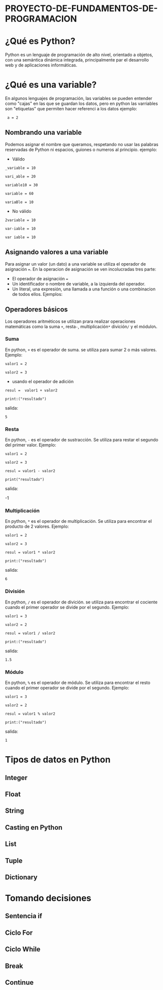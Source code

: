 # PROYECTO-DE-FUNDAMENTOS-DE-PROGRAMACION

# ¿Qué es Python?

Python es un lenguaje de programación de alto nivel, orientado a objetos, con una semántica dinámica integrada, principalmente par el desarrollo web y de aplicaciones informáticas. 

# ¿Qué es una variable?

En algunos lenguajes de programación, las variables se pueden entender como "cajas" en las que se guardan los datos, pero en python las varriables son "etiquetas" que permiten hacer referenci a los datos ejemplo:

`` 
a = 2
``

## Nombrando una variable

Podemos asignar el nombre que queramos, respetando no usar las palabras reservadas de Python ni espacios, guiones o numeros al principio. ejemplo:

* Válido 

``_variable = 10``

 ``vari_able = 20``

 ``variable10 = 30``

 ``variable = 60``

 ``variaBle = 10``

* No válido


``2variable = 10``

``var-iable = 10``

``var iable = 10``

## Asignando valores a una variable

Para asignar un valor (un dato) a una variable se utiliza el operador de asignación ``=``.
En la operacion de asignación se ven incolucradas tres parte:
* El operador de asignación ``=``
* Un identificador o nombre de variable, a la izquierda del operador.
* Un literal, una expresión, una llamada a una función o una combinacion de todos ellos.
Ejemplos:



## Operadores básicos

Los operadores aritméticos se utilizan prara realizar operaciones matemáticas como la suma ``+``, resta``-``, multiplicación``*`` divición``/`` y el módulo``%``.

### Suma

En python, ``+`` es el operador de suma. se utiliza para sumar 2 o más valores.
Ejemplo:

``valor1 = 2``

``valor2 = 3``

- usando el operador de adición

``resul =  valor1 + valor2``

  ``print:("resultado")``

 salida: 

    5

### Resta

En python, ``-`` es el operador de sustracción. Se utiliza para restar el segundo del primer valor.
 Ejemplo:
 
 ``valor1 = 2``
 
 ``valor2 = 3``
  
 ``resul = valor1 - valor2``
 
  ``print("resultado")``
 
  salida: 
 
   -1
  

### Multiplicación
En python, ``*`` es el operador de multiplicación. Se utiliza para encontrar el producto de 2 valores.
Ejemplo:

``valor1 = 2``

``valor2 = 3``

``resul = valor1 * valor2``

  ``print:("resultado")``
  
  salida:

    6

### División

En python, ``/`` es el operador de divición. se utiliza para encontrar el cociente cuando el primer operador se divide por el segundo.
Ejemplo:

``valor1 = 3``

``valor2 = 2``

``resul = valor1 / valor2``

  ``print:("resultado")``

  salida: 

    1.5
  

### Módulo

En python, ``%`` es el operador de módulo. Se utiliza para encontrar el resto cuando el primer operador se divide por el segundo.
Ejemplo:

``valor1 = 3``

``valor2 = 2``

``resul = valor1 % valor2``

  ``print:("resultado")``

  salida:
  
    1
 

# Tipos de datos en Python



## Integer

## Float

## String

## Casting en Python

## List

## Tuple

## Dictionary

# Tomando decisiones

## Sentencia if

## Ciclo For

## Ciclo While

## Break

## Continue
